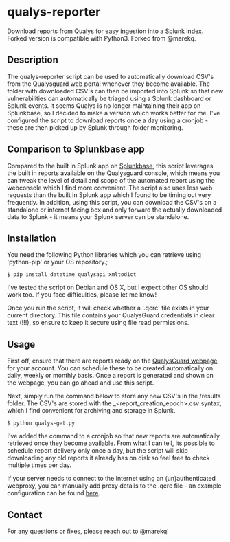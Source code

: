 # qualys-reporter
Download reports from Qualys for easy ingestion into a Splunk index. Forked version is compatible with Python3. Forked from @marekq. 

Description
-----------

The qualys-reporter script can be used to automatically download CSV's from the Qualysguard web portal whenever they become available. The folder with downloaded CSV's can then be imported into Splunk so that new vulnerabilities can automatically be triaged using a Splunk dashboard or Splunk events. It seems Qualys is no longer maintaining their app on Splunkbase, so I decided to make a version which works better for me. I've configured the script to download reports once a day using a cronjob - these are then picked up by Splunk through folder monitoring. 

Comparison to Splunkbase app
----------------------------

Compared to the built in Splunk app on [Splunkbase](https://splunkbase.splunk.com/app/2964/#/overview), this script leverages the built in reports available on the Qualysguard console, which means you can tweak the level of detail and scope of the automated report using the webconsole which I find more convenient. The script also uses less web requests than the built in Splunk app which I found to be timing out very frequently. In addition, using this script, you can download the CSV's on a standalone or internet facing box and only forward the actually downloaded data to Splunk - it means your Splunk server can be standalone.

Installation
------------

You need the following Python libraries which you can retrieve using 'python-pip' or your OS repository.;

	$ pip install datetime qualysapi xmltodict

I've tested the script on Debian and OS X, but I expect other OS should work too. If you face difficulties, please let me know!

Once you run the script, it will check whether a '.qcrc' file exists in your current directory. This file contains your QualysGuard credentials in clear text (!!!), so ensure to keep it secure using file read permissions. 

Usage
-----

First off, ensure that there are reports ready on the [QualysGuard webpage](https://qualysguard.qualys.com/fo/report/report_list.php) for your account. You can schedule these to be created automatically on daily, weekly or monthly basis. Once a report is generated and shown on the webpage, you can go ahead and use this script. 

Next, simply run the command below to store any new CSV's in the /results folder. The CSV's are stored with the <reportid>_<report_creation_epoch>.csv syntax, which I find convenient for archiving and storage in Splunk. 

	$ python qualys-get.py

I've added the command to a cronjob so that new reports are automatically retrieved once they become available.  From what I can tell, its possible to schedule report delivery only once a day, but the script will skip downloading any old reports it already has on disk so feel free to check multiple times per day. 

If your server needs to connect to the Internet using an (un)authenticated webproxy, you can manually add proxy details to the .qcrc file - an example configuration can be found [here](https://github.com/paragbaxi/qualysapi#example-config-file). 

Contact
-------

For any questions or fixes, please reach out to @marekq!
